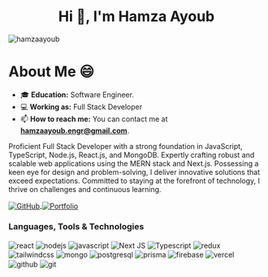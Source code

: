 <h1 align="center">Hi 👋, I'm Hamza Ayoub</h1>
<p align="left"> <img src="https://komarev.com/ghpvc/?username=HamzaAyoub033&label=Profile%20views&color=0e75b6&style=flat" alt="hamzaayoub" /> </p>

<h1> About Me 😄 </h1> 

- 🎓 **Education:** Software Engineer.
- 💻 **Working as:** Full Stack Developer
- 📫 **How to reach me:** You can contact me at **hamzaayoub.engr@gmail.com**.
<div>
<p>
Proficient Full Stack Developer with a strong foundation in JavaScript, TypeScript, Node.js, React.js, and MongoDB. Expertly crafting robust and scalable web applications using the MERN stack and Next.js. Possessing a keen eye for design and problem-solving, I deliver innovative solutions that exceed expectations. Committed to staying at the forefront of technology, I thrive on challenges and continuous learning.
</p>
    
<a href="https://www.linkedin.com/in/hamza-ayoub033/" target="_blank">
    <img src="https://img.shields.io/badge/LinkedIn-0077B5?style=for-the-badge&logo=linkedin&logoColor=white" alt="GitHub" align="center"/>
</a>

<a href="https://hamza-ayoub.netlify.app/" target="_blank">
<img src="https://img.shields.io/badge/website-000000?style=for-the-badge&logo=About.me&logoColor=white" alt="Portfolio" align="center"/>
</a>

</div>

### Languages, Tools & Technologies

<div>
<img src="https://img.shields.io/badge/React-20232A?style=for-the-badge&logo=react&logoColor=61DAFB" alt="react" align="center" />
<img src="https://img.shields.io/badge/Node.js-43853D?style=for-the-badge&logo=node.js&logoColor=white" alt="nodejs" align="center" />
<img src="https://img.shields.io/badge/JavaScript-323330?style=for-the-badge&logo=javascript&logoColor=F7DF1E" alt="javascript" align="center" />
<img src="https://img.shields.io/badge/Next.js-333333?style=for-the-badge&logo=next.js&logoColor=white" alt="Next JS" align="center" />
<img src="https://img.shields.io/badge/TypeScript-007ACC?style=for-the-badge&logo=typescript&logoColor=white" alt="Typescript" align="center" />
<img src="https://img.shields.io/badge/Redux-593D88?style=for-the-badge&logo=redux&logoColor=white" alt="redux" align="center" />
<img src="https://img.shields.io/badge/Tailwind_CSS-38B2AC?style=for-the-badge&logo=tailwind-css&logoColor=white" alt="tailwindcss" align="center" />
<img src="https://img.shields.io/badge/MongoDB-4EA94B?style=for-the-badge&logo=mongodb&logoColor=white" alt="mongo" align="center" />
<img src="https://img.shields.io/badge/PostgreSQL-316192?style=for-the-badge&logo=postgresql&logoColor=white" alt="postgresql" align="center" />
<img src="https://img.shields.io/badge/Prisma-3982CE?style=for-the-badge&logo=Prisma&logoColor=white" alt="prisma" align="center" />
<img src="https://img.shields.io/badge/firebase-ffca28?style=for-the-badge&logo=firebase&logoColor=black" alt="firebase" align="center" />
<img src="https://img.shields.io/badge/Vercel-000000?style=for-the-badge&logo=vercel&logoColor=white" alt="vercel" align="center" />
<img src="https://img.shields.io/badge/GitHub-100000?style=for-the-badge&logo=github&logoColor=white" alt="github" align="center" />
<img src="https://img.shields.io/badge/Git-F05032?style=for-the-badge&logo=git&logoColor=white" alt="git" align="center" />
</div>
